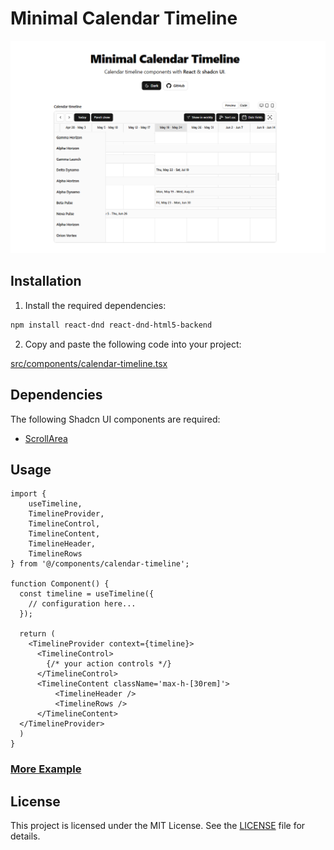 # Minimal Calendar Timeline

![Minimal Calendar Timeline](./public/preview.png)

## Installation

1. Install the required dependencies:

```bash
npm install react-dnd react-dnd-html5-backend
```

2. Copy and paste the following code into your project:

[src/components/calendar-timeline.tsx](./src/components//calendar-timeline.tsx)

## Dependencies

The following Shadcn UI components are required:
- [ScrollArea](https://ui.shadcn.com/docs/components/scroll-area)

## Usage
```tsx
import {
    useTimeline,
    TimelineProvider,
    TimelineControl,
    TimelineContent,
    TimelineHeader,
    TimelineRows
} from '@/components/calendar-timeline';

function Component() {
  const timeline = useTimeline({
    // configuration here...
  });

  return (
    <TimelineProvider context={timeline}>
      <TimelineControl>
        {/* your action controls */}
      </TimelineControl>
      <TimelineContent className='max-h-[30rem]'>
          <TimelineHeader />
          <TimelineRows />
      </TimelineContent>
  </TimelineProvider>
  )
}
```

### [More Example](./public/example-code.tsx)

## License

This project is licensed under the MIT License. See the [LICENSE](LICENSE) file for details.